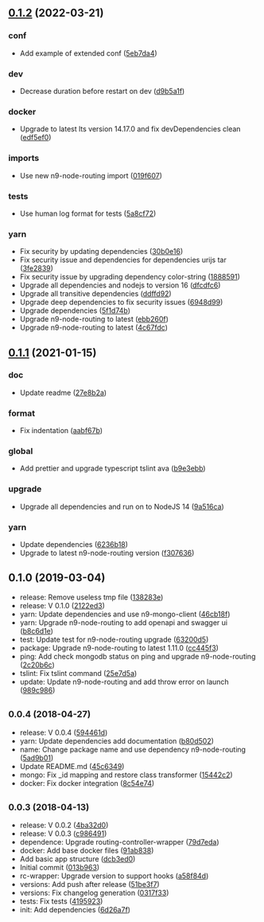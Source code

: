 ## [0.1.2](https://github.com/neo9/n9-node-microservice-skeleton/compare/0.1.1...0.1.2) (2022-03-21)


### conf

* Add example of extended conf ([5eb7da4](https://github.com/neo9/n9-node-microservice-skeleton/commit/5eb7da4e39b917a7d4f150490bd8aff34a8b2b53))

### dev

* Decrease duration before restart on dev ([d9b5a1f](https://github.com/neo9/n9-node-microservice-skeleton/commit/d9b5a1f6b7d2ce6316149bf45349986d6f6f4a6e))

### docker

* Upgrade to latest lts version 14.17.0 and fix devDependencies clean ([edf5ef0](https://github.com/neo9/n9-node-microservice-skeleton/commit/edf5ef0821b90ca7ce85cdb786820f250a3c02b6))

### imports

* Use new n9-node-routing import ([019f607](https://github.com/neo9/n9-node-microservice-skeleton/commit/019f60774675e879bc6bb440e3fd6b68b544de41))

### tests

* Use human log format for tests ([5a8cf72](https://github.com/neo9/n9-node-microservice-skeleton/commit/5a8cf7208d22ad5e8b62ed83d5848a9bf76b0f4f))

### yarn

* Fix security by updating dependencies ([30b0e16](https://github.com/neo9/n9-node-microservice-skeleton/commit/30b0e16afc98202c1f8d4a138da791485178e194))
* Fix security issue and dependencies for dependencies urijs tar ([3fe2839](https://github.com/neo9/n9-node-microservice-skeleton/commit/3fe2839ec7877b52193639cd36cf2035c201f722))
* Fix security issue by upgrading dependency color-string ([1888591](https://github.com/neo9/n9-node-microservice-skeleton/commit/1888591aa581fad4a2062224b28e9ce876ec60ad))
* Upgrade all dependencies and nodejs to version 16 ([dfcdfc6](https://github.com/neo9/n9-node-microservice-skeleton/commit/dfcdfc692ee5b61fb42a19d506fbb99df2efb0f9))
* Upgrade all transitive dependencies ([ddffd92](https://github.com/neo9/n9-node-microservice-skeleton/commit/ddffd920f7157e046beb1899e028d5e0a7645bba))
* Upgrade deep dependencies to fix security issues ([6948d99](https://github.com/neo9/n9-node-microservice-skeleton/commit/6948d99401b52f6cbc62e83e03751ecbec2b1606))
* Upgrade dependencies ([5f1d74b](https://github.com/neo9/n9-node-microservice-skeleton/commit/5f1d74b0e851de95f265c9bdbec8e4a1833b420a))
* Upgrade n9-node-routing to latest ([ebb260f](https://github.com/neo9/n9-node-microservice-skeleton/commit/ebb260f9d6b745db2ea2e5cefcf20c307520f68b))
* Upgrade n9-node-routing to latest ([4c67fdc](https://github.com/neo9/n9-node-microservice-skeleton/commit/4c67fdcc434f5baddf7ede321bdf09daaeca3be6))

## [0.1.1](https://github.com/neo9/n9-node-microservice-skeleton/compare/0.1.0...0.1.1) (2021-01-15)


### doc

* Update readme ([27e8b2a](https://github.com/neo9/n9-node-microservice-skeleton/commit/27e8b2a37025e11f6f6656809886f5e0ab459d53))

### format

* Fix indentation ([aabf67b](https://github.com/neo9/n9-node-microservice-skeleton/commit/aabf67b87231c85ede2c391b03de183aa67fd5e4))

### global

* Add prettier and upgrade typescript tslint ava ([b9e3ebb](https://github.com/neo9/n9-node-microservice-skeleton/commit/b9e3ebbdb1ece797d73636e1a8df5f5d17e7bc0b))

### upgrade

* Upgrade all dependencies and run on to NodeJS 14 ([9a516ca](https://github.com/neo9/n9-node-microservice-skeleton/commit/9a516cab0ec778cd553daad4cd37d83191dcb809))

### yarn

* Update dependencies ([6236b18](https://github.com/neo9/n9-node-microservice-skeleton/commit/6236b18da4c8b86869724f56c663b594348c8813))
* Upgrade to latest n9-node-routing version ([f307636](https://github.com/neo9/n9-node-microservice-skeleton/commit/f307636f1461581d5f4a78e635169b1272acbe97))

## 0.1.0 (2019-03-04)

* release: Remove useless tmp file ([138283e](https://github.com/neo9/n9-node-microservice-skeleton/commit/138283e))
* release: V 0.1.0 ([2122ed3](https://github.com/neo9/n9-node-microservice-skeleton/commit/2122ed3))
* yarn: Update dependencies and use n9-mongo-client ([46cb18f](https://github.com/neo9/n9-node-microservice-skeleton/commit/46cb18f))
* yarn: Upgrade n9-node-routing to add openapi and swagger ui ([b8c6d1e](https://github.com/neo9/n9-node-microservice-skeleton/commit/b8c6d1e))
* test: Update test for n9-node-routing upgrade ([63200d5](https://github.com/neo9/n9-node-microservice-skeleton/commit/63200d5))
* package: Upgrade n9-node-routing to latest 1.11.0 ([cc445f3](https://github.com/neo9/n9-node-microservice-skeleton/commit/cc445f3))
* ping: Add check mongodb status on ping and upgrade n9-node-routing ([2c20b6c](https://github.com/neo9/n9-node-microservice-skeleton/commit/2c20b6c))
* tslint: Fix tslint command ([25e7d5a](https://github.com/neo9/n9-node-microservice-skeleton/commit/25e7d5a))
* update: Update n9-node-routing and add throw error on launch ([989c986](https://github.com/neo9/n9-node-microservice-skeleton/commit/989c986))



## <small>0.0.4 (2018-04-27)</small>

* release: V 0.0.4 ([594461d](https://github.com/neo9/n9-node-microservice-skeleton/commit/594461d))
* yarn: Update dependencies add documentation ([b80d502](https://github.com/neo9/n9-node-microservice-skeleton/commit/b80d502))
* name: Change package name and use dependency n9-node-routing ([5ad9b01](https://github.com/neo9/n9-node-microservice-skeleton/commit/5ad9b01))
* Update README.md ([45c6349](https://github.com/neo9/n9-node-microservice-skeleton/commit/45c6349))
* mongo: Fix _id mapping and restore class transformer ([15442c2](https://github.com/neo9/n9-node-microservice-skeleton/commit/15442c2))
* docker: Fix docker integration ([8c54e74](https://github.com/neo9/n9-node-microservice-skeleton/commit/8c54e74))



## <small>0.0.3 (2018-04-13)</small>

* release: V 0.0.2 ([4ba32d0](https://github.com/neo9/n9-node-microservice-skeleton/commit/4ba32d0))
* release: V 0.0.3 ([c986491](https://github.com/neo9/n9-node-microservice-skeleton/commit/c986491))
* dependence: Upgrade routing-controller-wrapper ([79d7eda](https://github.com/neo9/n9-node-microservice-skeleton/commit/79d7eda))
* docker: Add base docker files ([91ab838](https://github.com/neo9/n9-node-microservice-skeleton/commit/91ab838))
* Add basic app structure ([dcb3ed0](https://github.com/neo9/n9-node-microservice-skeleton/commit/dcb3ed0))
* Initial commit ([013b963](https://github.com/neo9/n9-node-microservice-skeleton/commit/013b963))
* rc-wrapper: Upgrade version to support hooks ([a58f84d](https://github.com/neo9/n9-node-microservice-skeleton/commit/a58f84d))
* versions: Add push after release ([51be3f7](https://github.com/neo9/n9-node-microservice-skeleton/commit/51be3f7))
* versions: Fix changelog generation ([0317f33](https://github.com/neo9/n9-node-microservice-skeleton/commit/0317f33))
* tests: Fix tests ([4195923](https://github.com/neo9/n9-node-microservice-skeleton/commit/4195923))
* init: Add dependencies ([6d26a7f](https://github.com/neo9/n9-node-microservice-skeleton/commit/6d26a7f))



